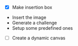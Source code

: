- [x] Make insertion box 
- Insert the  image
- Generate a challenge
- Setup some predefined ones
- [ ] Create a dynamic canvas